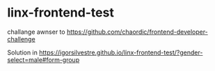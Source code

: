 # linx-frontend-test
challange awnser to https://github.com/chaordic/frontend-developer-challenge

Solution in https://igorsilvestre.github.io/linx-frontend-test/?gender-select=male#form-group
